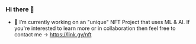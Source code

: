 ### Hi there 👋

- 🔭 I’m currently working on an "unique" NFT Project that uses ML & AI. If you're interested to learn more or in collaboration then feel free to contact me -> https://link.gy/nft
